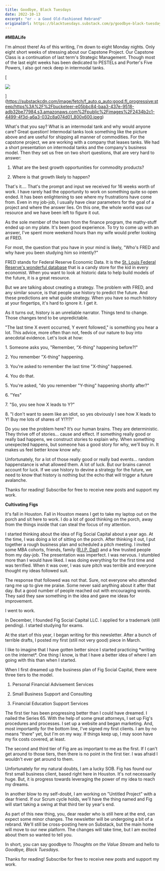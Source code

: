 ```yaml
---
title: Goodbye, Black Tuesdays
date: 2022-10-13
excerpt: "or - a Good Old-Fashioned Rebrand"
originalUrl: https://blacktuesdays.substack.com/p/goodbye-black-tuesdays
---
```


**#MBALife**

I'm almost there! As of this writing, I'm down to eight Monday nights. Only eight short weeks of stressing about our Capstone Project. Our Capstone Class is a continuation of last term's Strategic Management. Though most of the last eight weeks has been dedicated to PESTELs and Porter's Five Powers, I also got neck deep in intermodal tanks.

[

![](https://substackcdn.com/image/fetch/w_1456,c_limit,f_auto,q_auto:good,fl_progressive:steep/https%3A%2F%2Fbucketeer-e05bbc84-baa3-437e-9518-adb32be77984.s3.amazonaws.com%2Fpublic%2Fimages%2F2434b2c1-4499-4f3d-a6a3-032c8a074d01_800x600.jpeg)



](https://substackcdn.com/image/fetch/f_auto,q_auto:good,fl_progressive:steep/https%3A%2F%2Fbucketeer-e05bbc84-baa3-437e-9518-adb32be77984.s3.amazonaws.com%2Fpublic%2Fimages%2F2434b2c1-4499-4f3d-a6a3-032c8a074d01_800x600.jpeg)

What's that you say? What is an intermodal tank and why would anyone care? Great question! Intermodal tanks look something like the picture above and are useful for shipping all manner of commodities. For the capstone project, we are working with a company that leases tanks. We had a short presentation on intermodal tanks and the company's business model. Then they set us free on two short questions, that are very hard to answer:

1) What are the best growth opportunities for commodity products?

2) Where is that growth likely to happen?

That's it.... That's the prompt and input we received for 16 weeks worth of work. I have rarely had the opportunity to work on something quite so open ended. It has been enlightening to see where my frustrations have come from. Even in my job-job, I usually have clear parameters for the goal of a project and where the answer lies. On this one, the whole world was our resource and we have been left to figure it out.

As the sole member of the team from the finance program, the mathy-stuff ended up on my plate. It's been good experience. To try to come up with an answer, I've spent more weekend hours than my wife would prefer looking at FRED.

For most, the question that you have in your mind is likely, "Who's FRED and why have you been studying him so intently?"

FRED stands for Federal Reserve Economic Data. It is the [St. Louis Federal Reserve's wonderful database](https://fred.stlouisfed.org) that is a candy store for the kid in every economist. When you want to look at historic data to help build models of the future, it is a great resource.

But we are talking about creating a strategy. The problem with FRED, and any similar source, is that people use history to predict the future. And these predictions are what guide strategy. When you have so much history at your fingertips, it's hard to ignore it. I get it.

As it turns out, history is an unreliable narrator. Things tend to change. Those changes tend to be unpredictable.

"The last time X event occurred, Y event followed," is something you hear a lot. This advice, more often than not, feeds of our nature to buy into anecdotal evidence. Let's look at how:

1\. Someone asks you, "Remember, “X-thing" happening before?!"

2\. You remember "X-thing" happening.

3\. You're asked to remember the last time "X-thing" happened.

4\. You do that.

5\. You're asked, "do you remember "Y-thing" happening shortly after?"

6\. "Yes"

7\. "So, you see how X leads to Y?"

8\. "I don't want to seem like an idiot, so yes obviously I see how X leads to Y! Buy me lots of shares of Y!?!?!"

Do you see the problem here? It’s our human brains. They are deterministic. They thrive off of stories... cause and effect. If something really good or really bad happens, we construct stories to explain why. When something unexpected happens, but someone has a good story for why, we'll buy in. It makes us feel better know know _why_.

Unfortunately, for a lot of those really good or really bad events... random happenstance is what allowed them. A lot of luck. But our brains cannot account for luck. If we use history to devine a strategy for the future, we need to know that history is nothing but the echo that will trigger a future avalanche.

Thanks for reading! Subscribe for free to receive new posts and support my work.

**Cultivating Figs**

It's fall in Houston. Fall in Houston means I get to take my laptop out on the porch and sit here to work. I do a lot of good thinking on the porch, away from the things inside that can steal the focus of my attention.

I started thinking about the idea of Fig Social Capital about a year ago. At the time, I was doing a lot of sitting on the porch. After thinking it out, I put together a rough business plan and scheduled a pitch meeting. I invited some MBA cohorts, friends, family ([R.I.P. Dad](https://open.substack.com/pub/slowvsm/p/time-heals-all-wounds?r=11xjyw&utm_campaign=post&utm_medium=web)) and a few trusted people from my day-job. The presentation was imperfect. I was nervous. I stumbled more than I would have liked. I was doing everything for the first time and was terrified. When it was over, I was sure pitch was terrible and everyone thought my ideas followed suit.

The response that followed was not that. Sure, not everyone who attended rang me up to give me praise. Some never said anything about it after that day. But a good number of people reached out with encouraging words. They said they saw something in the idea and gave me ideas for improvement.

I went to work.

In December, I founded Fig Social Capital LLC. I applied for a trademark (still pending). I started studying for exams.

At the start of this year, I began writing for this newsletter. After a bunch of terrible drafts, I posted my first (still not very good) piece in March.

I like to imagine that I have gotten better since I started practicing \*writing on the internet\*. One thing I know, is that I have a better idea of where I am going with this than when I started.

When I first dreamed up the business plan of Fig Social Capital, there were three tiers to the model.

1) Personal Financial Advisement Services

2) Small Business Support and Consulting

3) Financial Education Support Services

The first tier has been progressing better than I could have dreamed. I nailed the Series 65. With the help of some great attorneys, I set up Fig's procedures and processes. I set up a website and began marketing. And, most importantly for the bottom line, I've signed my first clients. I am by no means "there" yet, but I'm on my way. If things keep up, I may soon have my fix costs covered, at least.

The second and third tier of Fig are as important to me as the first. If I can't get around to those tiers, then there is no point in the first tier. I was afraid I wouldn't ever get around to them.

Unfortunately for my natural doubts, I am a lucky SOB. Fig has found our first small business client, based right here in Houston. It's not necessarily huge. But, it is progress towards leveraging the power of my idea to reach my dreams.

In another blow to my self-doubt, I am working on "Untitled Project" with a dear friend. If our Scrum cycle holds, we'll have the thing named and Fig will start taking a swing at that third tier by year's end.

As part of this new thing, you, dear reader who is still here at the end, can expect some minor changes. The newsletter will be undergoing a bit of a rebrand. We'll still be cross-posting here on Substack, but the main home will move to our new platform. The changes will take time, but I am excited about them so wanted to tell you.

In short, you can say goodbye to _Thoughts on the Value Stream_ and hello to _Goodbye, Black Tuesdays_.

Thanks for reading! Subscribe for free to receive new posts and support my work.